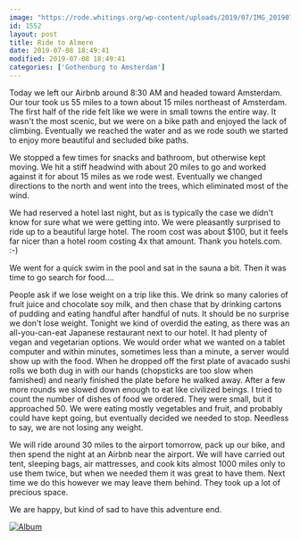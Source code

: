 ```yaml
---
image: "https://rode.whitings.org/wp-content/uploads/2019/07/IMG_20190708_120010.jpg"
id: 1552
layout: post
title: Ride to Almere
date: 2019-07-08 18:49:41
modified: 2019-07-08 18:49:41
categories: ['Gothenburg to Amsterdam']
---
```


Today we left our Airbnb around 8:30 AM and headed toward Amsterdam. Our tour took us 55 miles to a town about 15 miles northeast of Amsterdam. The first half of the ride felt like we were in small towns the entire way. It wasn't the most scenic, but we were on a bike path and enjoyed the lack of climbing. Eventually we reached the water and as we rode south we started to enjoy more beautiful and secluded bike paths.

We stopped a few times for snacks and bathroom, but otherwise kept moving. We hit a stiff headwind with about 20 miles to go and worked against it for about 15 miles as we rode west. Eventually we changed directions to the north and went into the trees, which eliminated most of the wind.

We had reserved a hotel last night, but as is typically the case we didn't know for sure what we were getting into. We were pleasantly surprised to ride up to a beautiful large hotel. The room cost was about $100, but it feels far nicer than a hotel room costing 4x that amount. Thank you hotels.com. :-)

We went for a quick swim in the pool and sat in the sauna a bit. Then it was time to go search for food....

People ask if we lose weight on a trip like this. We drink so many calories of fruit juice and chocolate soy milk, and then chase that by drinking cartons of pudding and eating handful after handful of nuts. It should be no surprise we don't lose weight. Tonight we kind of overdid the eating, as there was an all-you-can-eat Japanese restaurant next to our hotel. It had plenty of vegan and vegetarian options. We would order what we wanted on a tablet computer and within minutes, sometimes less than a minute, a server would show up with the food. When he dropped off the first plate of avacado sushi rolls we both dug in with our hands (chopsticks are too slow when famished) and nearly finished the plate before he walked away. After a few more rounds we slowed down enough to eat like civilized beings. I tried to count the number of dishes of food we ordered. They were small, but it approached 50. We were eating mostly vegetables and fruit, and probably could have kept going, but eventually decided we needed to stop. Needless to say, we are not losing any weight.

We will ride around 30 miles to the airport tomorrow, pack up our bike, and then spend the night at an Airbnb near the airport. We will have carried out tent, sleeping bags, air mattresses, and cook kits almost 1000 miles only to use them twice, but when we needed them it was great to have them. Next time we do this however we may leave them behind. They took up a lot of precious space.

We are happy, but kind of sad to have this adventure end.

[![Album](https://lh3.googleusercontent.com/EREGBZH_lXxXBx38-eUES2PE9QCoREpkXLKBcRKZlHf-AQ2TmYENhCYBEZ7oDVNWg-kDMozp7DW7JSpCKQm3LuYGZG6vS-z8SVY3Xs5mF6bWq-3zjDK8f9RAG3cxCBGgJ8kPjTtm9wM "Ride to Almere")](https://photos.app.goo.gl/jUZkPbNfkG2tL6b17)
